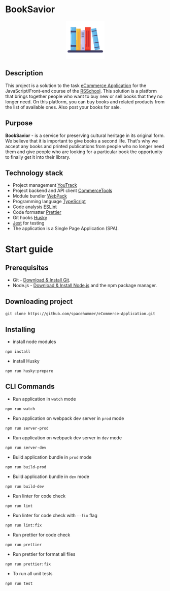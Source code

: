 # BookSavior

<p align="center">
  <img src="./assets/icons/logo.svg" width="120" alt="BookSavior Logo" />
</p>

## Description

This project is a solution to the task [eCommerce Application](https://github.com/rolling-scopes-school/tasks/blob/master/tasks/eCommerce-Application/Readme.md) for the JavaScript/Front-end course of the <a href="https://rs.school/js/">RSSchool</a>.
This solution is a platform that brings together people who want to buy new or sell books that they no longer need. On this platform, you can buy books and related products from the list of available ones. Also post your books for sale.

## Purpose

**BookSavior** - is a service for preserving cultural heritage in its original form. We believe that it is important to give books a second life. That's why we accept any books and printed publications from people who no longer need them and give people who are looking for a particular book the opportunity to finally get it into their library.

## Technology stack

- Project management [YouTrack](https://russianspacehummer.youtrack.cloud/agiles/121-11/)
- Project backend and API client [CommerceTools](https://commercetools.com/) 
- Module bundler [WebPack](https://github.com/webpack/webpack)
- Programming language [TypeScript](https://www.typescriptlang.org/)
- Code analysis [ESLint](https://eslint.org/)
- Code formatter [Prettier](https://prettier.io/)
- Git hooks [Husky](https://github.com/typicode/husky)
- [Jest](https://jestjs.io/) for testing
- The application is a Single Page Application (SPA).

# Start guide

## Prerequisites

- Git - [Download & Install Git](https://git-scm.com/downloads).
- Node.js - [Download & Install Node.js](https://nodejs.org/en/download/) and the npm package manager.

## Downloading project

```
git clone https://github.com/spacehummer/eCommerce-Application.git
```

## Installing

- install node modules
```
npm install
```

- install Husky
```
npm run husky:prepare
```

## CLI Commands

- Run application in `watch` mode
```
npm run watch
```

- Run application on webpack dev server in `prod` mode
```
npm run server-prod
```

- Run application on webpack dev server in `dev` mode
```
npm run server-dev
```

- Build application bundle in `prod` mode
```
npm run build-prod
```

- Build application bundle  in `dev` mode
```
npm run build-dev
```

- Run linter for code check
```
npm run lint
```

- Run linter for code check with `--fix` flag
```
npm run lint:fix
```

- Run prettier for code check
```
npm run prettier
```

- Run prettier for format all files
```
npm run prettier:fix
```

- To run all unit tests
```
npm run test
```